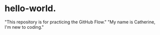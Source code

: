 # hello-world.
"This repository is for practicing the GitHub Flow."
"My name is Catherine, I'm new to coding."
